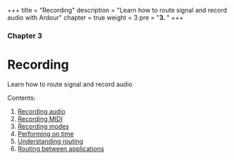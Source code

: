 +++
title = "Recording"
description = "Learn how to route signal and record audio with Ardour"
chapter = true
weight = 3
pre = "<b>3. </b>"
+++

### Chapter 3
# Recording

Learn how to route signal and record audio

Contents:

1. [Recording audio](recording-audio/)
2. [Recording MIDI](recording-midi/)
3. [Recording modes](recording-modes/)
4. [Performing on time](performing-on-time/)
5. [Understanding routing](understanding-routing/)
6. [Routing between applications](routing-between-applications/)